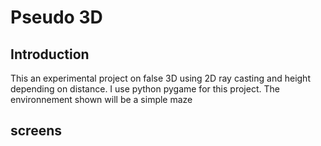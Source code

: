 # Pseudo 3D

## Introduction

This an experimental project on false 3D using 2D ray casting and height depending on distance. I use python pygame for this project. The environnement shown will be a simple maze

## screens